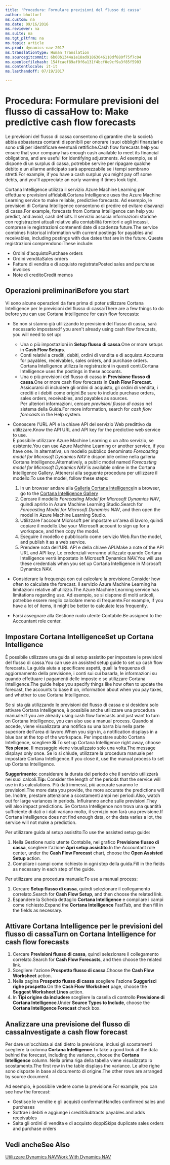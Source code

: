 ```yaml
---
title: 'Procedura: Formulare previsioni del flusso di cassa'
author: bholtorf
ms.custom: na
ms.date: 09/16/2016
ms.reviewer: na
ms.suite: na
ms.tgt_pltfrm: na
ms.topic: article
ms.prod: dynamics-nav-2017
ms.translationtype: Human Translation
ms.sourcegitcommit: 6b60b1344a1e18ad91863046110df880f75f7c04
ms.openlocfilehash: 154fcaef89af0f6a131f4bcf0e9cf9a3f85f5903
ms.contentlocale: it-it
ms.lasthandoff: 07/19/2017

---
```


# <a name="how-to-make-predictive-cash-flow-forecasts"></a><span data-ttu-id="9a779-102">Procedura: Formulare previsioni del flusso di cassa</span><span class="sxs-lookup"><span data-stu-id="9a779-102">How to: Make predictive cash flow forecasts</span></span>
<span data-ttu-id="9a779-103">Le previsioni del flusso di cassa consentono di garantire che la società abbia abbastanza contanti disponibili per onorare i suoi obblighi finanziari e sono utili per identificare eventuali rettifiche.</span><span class="sxs-lookup"><span data-stu-id="9a779-103">Cash flow forecasts help you ensure that your company has enough cash available to meet its financial obligations, and are useful for identifying adjustments.</span></span> <span data-ttu-id="9a779-104">Ad esempio, se si dispone di un surplus di cassa, potrebbe servire per ripagare qualche debito e un allarme anticipato sarà apprezzabile se i tempi sembrano stretti.</span><span class="sxs-lookup"><span data-stu-id="9a779-104">For example, if you have a cash surplus you might pay off some debts, and you'll appreciate an early warning if times look tight.</span></span> 

<span data-ttu-id="9a779-105">Cortana Intelligence utilizza il servizio Azure Machine Learning per effettuare previsioni affidabili.</span><span class="sxs-lookup"><span data-stu-id="9a779-105">Cortana Intelligence uses the Azure Machine Learning service to make reliable, predictive forecasts.</span></span> <span data-ttu-id="9a779-106">Ad esempio, le previsioni di Cortana Intelligence consentono di predire ed evitare disavanzi di cassa.</span><span class="sxs-lookup"><span data-stu-id="9a779-106">For example, forecasts from Cortana Intelligence can help you predict, and avoid, cash deficits.</span></span> <span data-ttu-id="9a779-107">Il servizio associa informazioni storiche con registrazioni attuali relative alla contabilità fornitori e agli incassi, comprese le registrazioni contenenti date di scadenza future.</span><span class="sxs-lookup"><span data-stu-id="9a779-107">The service combines historical information with current postings for payables and receivables, including postings with due dates that are in the future.</span></span> <span data-ttu-id="9a779-108">Queste registrazioni comprendono:</span><span class="sxs-lookup"><span data-stu-id="9a779-108">These include:</span></span>
* <span data-ttu-id="9a779-109">Ordini d'acquisto</span><span class="sxs-lookup"><span data-stu-id="9a779-109">Purchase orders</span></span>
* <span data-ttu-id="9a779-110">Ordini vendita</span><span class="sxs-lookup"><span data-stu-id="9a779-110">Sales orders</span></span>
* <span data-ttu-id="9a779-111">Fatture di vendita e di acquisto registrate</span><span class="sxs-lookup"><span data-stu-id="9a779-111">Posted sales and purchase invoices</span></span>
* <span data-ttu-id="9a779-112">Note di credito</span><span class="sxs-lookup"><span data-stu-id="9a779-112">Credit memos</span></span>

## <a name="before-you-start"></a><span data-ttu-id="9a779-113">Operazioni preliminari</span><span class="sxs-lookup"><span data-stu-id="9a779-113">Before you start</span></span>  
<span data-ttu-id="9a779-114">Vi sono alcune operazioni da fare prima di poter utilizzare Cortana Intelligence per le previsioni del flusso di cassa:</span><span class="sxs-lookup"><span data-stu-id="9a779-114">There are a few things to do before you can use Cortana Intelligence for cash flow forecasts:</span></span> 
* <span data-ttu-id="9a779-115">Se non si stanno già utilizzando le previsioni del flusso di cassa, sarà necessario impostare:</span><span class="sxs-lookup"><span data-stu-id="9a779-115">If you aren't already using cash flow forecasts, you will need to set up:</span></span>
    * <span data-ttu-id="9a779-116">Una o più impostazioni in **Setup flusso di cassa**.</span><span class="sxs-lookup"><span data-stu-id="9a779-116">One or more setups in **Cash Flow Setups**.</span></span> 
    * <span data-ttu-id="9a779-117">Conti relativi a crediti, debiti, ordini di vendita e di acquisto.</span><span class="sxs-lookup"><span data-stu-id="9a779-117">Accounts for payables, receivables, sales orders, and purchase orders.</span></span> <span data-ttu-id="9a779-118">Cortana Intelligence utilizza le registrazioni in questi conti.</span><span class="sxs-lookup"><span data-stu-id="9a779-118">Cortana Intelligence uses the postings in these accounts.</span></span>
    * <span data-ttu-id="9a779-119">Una o più previsioni del flusso di cassa in **Previsione flusso di cassa**.</span><span class="sxs-lookup"><span data-stu-id="9a779-119">One or more cash flow forecasts in **Cash Flow Forecast**.</span></span> <span data-ttu-id="9a779-120">Assicurarsi di includere gli ordini di acquisto, gli ordini di vendita, i crediti e i debiti come origini.</span><span class="sxs-lookup"><span data-stu-id="9a779-120">Be sure to include purchase orders, sales orders, receivables, and payables as sources.</span></span>  
    <span data-ttu-id="9a779-121">Per ulteriori informazioni, cercare _previsioni flusso di cassa_ nel sistema della Guida.</span><span class="sxs-lookup"><span data-stu-id="9a779-121">For more information, search for _cash flow forecasts_ in the Help system.</span></span> 
* <span data-ttu-id="9a779-122">Conoscere l'URL API e la chiave API del servizio Web predittivo da utilizzare.</span><span class="sxs-lookup"><span data-stu-id="9a779-122">Know the API URL and API key for the predictive web service to use.</span></span>  
    <span data-ttu-id="9a779-123">È possibile utilizzare Azure Machine Learning o un altro servizio, se esistente.</span><span class="sxs-lookup"><span data-stu-id="9a779-123">You can use Azure Machine Learning or another service, if you have one.</span></span> <span data-ttu-id="9a779-124">In alternativa, un modello pubblico denominato _Forecasting model for Microsoft Dynamics NAV_ è disponibile online nella galleria Cortana Intelligence.</span><span class="sxs-lookup"><span data-stu-id="9a779-124">Alternatively, a public model named _Forecasting model for Microsoft Dynamics NAV_ is available online in the Cortana Intelligence Gallery.</span></span> <span data-ttu-id="9a779-125">Attenersi alla seguente procedura per utilizzare il modello:</span><span class="sxs-lookup"><span data-stu-id="9a779-125">To use the model, follow these steps:</span></span>

    1. <span data-ttu-id="9a779-126">In un browser andare alla [Galleria Cortana Intelligence](https://go.microsoft.com/fwlink/?linkid=828352)</span><span class="sxs-lookup"><span data-stu-id="9a779-126">In a browser, go to the [Cortana Intelligence Gallery](https://go.microsoft.com/fwlink/?linkid=828352)</span></span>
    2. <span data-ttu-id="9a779-127">Cercare il modello _Forecasting Model for Microsoft Dynamics NAV_, quindi aprirlo in Azure Machine Learning Studio.</span><span class="sxs-lookup"><span data-stu-id="9a779-127">Search for _Forecasting Model for Microsoft Dynamics NAV_, and then open the model in Azure Machine Learning Studio.</span></span>
    3. <span data-ttu-id="9a779-128">Utilizzare l'account Microsoft per impostare un'area di lavoro, quindi copiare il modello.</span><span class="sxs-lookup"><span data-stu-id="9a779-128">Use your Microsoft account to sign up for a workspace, and then copy the model.</span></span>
    4. <span data-ttu-id="9a779-129">Eseguire il modello e pubblicarlo come servizio Web.</span><span class="sxs-lookup"><span data-stu-id="9a779-129">Run the model, and publish it as a web service.</span></span>
    5. <span data-ttu-id="9a779-130">Prendere nota dell'URL API e della chiave API.</span><span class="sxs-lookup"><span data-stu-id="9a779-130">Make a note of the API URL and API key.</span></span> <span data-ttu-id="9a779-131">Le credenziali verranno utilizzate quando Cortana Intelligence verrà impostato in Microsoft Dynamics NAV.</span><span class="sxs-lookup"><span data-stu-id="9a779-131">You will use these credentials when you set up Cortana Intelligence in Microsoft Dynamics NAV.</span></span>  

* <span data-ttu-id="9a779-132">Considerare la frequenza con cui calcolare la previsione.</span><span class="sxs-lookup"><span data-stu-id="9a779-132">Consider how often to calculate the forecast.</span></span> <span data-ttu-id="9a779-133">Il servizio Azure Machine Learning ha limitazioni relative all'utilizzo.</span><span class="sxs-lookup"><span data-stu-id="9a779-133">The Azure Machine Learning service has limitations regarding use.</span></span> <span data-ttu-id="9a779-134">Ad esempio, se si dispone di molti articoli, potrebbe essere meglio calcolare meno di frequente.</span><span class="sxs-lookup"><span data-stu-id="9a779-134">For example, if you have a lot of items, it might be better to calculate less frequently.</span></span> 
* <span data-ttu-id="9a779-135">Farsi assegnare alla Gestione ruolo utente Contabile.</span><span class="sxs-lookup"><span data-stu-id="9a779-135">Be assigned to the Accountant role center.</span></span> 

## <a name="set-up-cortana-intelligence"></a><span data-ttu-id="9a779-136">Impostare Cortana Intelligence</span><span class="sxs-lookup"><span data-stu-id="9a779-136">Set up Cortana Intelligence</span></span>
<span data-ttu-id="9a779-137">È possibile utilizzare una guida al setup assistito per impostare le previsioni del flusso di cassa.</span><span class="sxs-lookup"><span data-stu-id="9a779-137">You can use an assisted setup guide to set up cash flow forecasts.</span></span> <span data-ttu-id="9a779-138">La guida aiuta a specificare aspetti, quali la frequenza di aggiornamento della previsione, i conti sui cui basarla, le informazioni su quando effettuare i pagamenti delle imposte e se utilizzare Cortana Intelligence.</span><span class="sxs-lookup"><span data-stu-id="9a779-138">The guide helps you specify things like how often to update the forecast, the accounts to base it on, information about when you pay taxes, and whether to use Cortana Intelligence.</span></span>  

<span data-ttu-id="9a779-139">Se si sta già utilizzando le previsioni del flusso di cassa e si desidera solo attivare Cortana Intelligence, è possibile anche utilizzare una procedura manuale.</span><span class="sxs-lookup"><span data-stu-id="9a779-139">If you are already using cash flow forecasts and just want to turn on Cortana Intelligence, you can also use a manual process.</span></span> <span data-ttu-id="9a779-140">Quando si accede, viene visualizzata una notifica su una barra blu nella parte superiore dell'area di lavoro.</span><span class="sxs-lookup"><span data-stu-id="9a779-140">When you sign in, a notification displays in a blue bar at the top of the workspace.</span></span> <span data-ttu-id="9a779-141">Per impostare subito Cortana Intelligence, scegliere **Sì**.</span><span class="sxs-lookup"><span data-stu-id="9a779-141">To set up Cortana Intelligence right away, choose **Yes please**.</span></span> <span data-ttu-id="9a779-142">Il messaggio viene visualizzato solo una volta.</span><span class="sxs-lookup"><span data-stu-id="9a779-142">The message displays only once.</span></span> <span data-ttu-id="9a779-143">Se lo si chiude, utilizzare la procedura manuale per impostare Cortana Intelligence.</span><span class="sxs-lookup"><span data-stu-id="9a779-143">If you close it, use the manual process to set up Cortana Intelligence.</span></span>  

<span data-ttu-id="9a779-144">**Suggerimento:** considerare la durata del periodo che il servizio utilizzerà nei suoi calcoli.</span><span class="sxs-lookup"><span data-stu-id="9a779-144">**Tip:** Consider the length of the periods that the service will use in its calculations.</span></span> <span data-ttu-id="9a779-145">Più dati immessi, più accurate saranno le previsioni.</span><span class="sxs-lookup"><span data-stu-id="9a779-145">The more data you provide, the more accurate the predictions will be.</span></span> <span data-ttu-id="9a779-146">Inoltre, prestare attenzione a scostamenti ampi nei periodi.</span><span class="sxs-lookup"><span data-stu-id="9a779-146">Also, watch out for large variances in periods.</span></span> <span data-ttu-id="9a779-147">Influiranno anche sulle previsioni.</span><span class="sxs-lookup"><span data-stu-id="9a779-147">They will also impact predictions.</span></span> <span data-ttu-id="9a779-148">Se Cortana Intelligence non trova una quantità sufficiente di dati o i dati variano molto, il servizio non farà una previsione.</span><span class="sxs-lookup"><span data-stu-id="9a779-148">If Cortana Intelligence does not find enough data, or the data varies a lot, the service will not make a prediction.</span></span> 

<span data-ttu-id="9a779-149">Per utilizzare guida al setup assistito:</span><span class="sxs-lookup"><span data-stu-id="9a779-149">To use the assisted setup guide:</span></span>
1. <span data-ttu-id="9a779-150">Nella Gestione ruolo utente Contabile, nel grafico **Previsione flusso di cassa**, scegliere l'azione **Apri setup assistito**.</span><span class="sxs-lookup"><span data-stu-id="9a779-150">In the Accountant role center, under the **Cash Flow Forecast** chart, choose the **Open Assisted Setup** action.</span></span>
2. <span data-ttu-id="9a779-151">Compilare i campi come richiesto in ogni step della guida.</span><span class="sxs-lookup"><span data-stu-id="9a779-151">Fill in the fields as necessary in each step of the guide.</span></span>

<span data-ttu-id="9a779-152">Per utilizzare una procedura manuale:</span><span class="sxs-lookup"><span data-stu-id="9a779-152">To use a manual process:</span></span>
1. <span data-ttu-id="9a779-153">Cercare **Setup flusso di cassa**, quindi selezionare il collegamento correlato.</span><span class="sxs-lookup"><span data-stu-id="9a779-153">Search for **Cash Flow Setup**, and then choose the related link.</span></span>
2. <span data-ttu-id="9a779-154">Espandere la Scheda dettaglio **Cortana Intelligence** e compilare i campi come richiesto.</span><span class="sxs-lookup"><span data-stu-id="9a779-154">Expand the **Cortana Intelligence** FastTab, and then fill in the fields as necessary.</span></span>

## <a name="turn-on-cortana-intelligence-for-cash-flow-forecasts"></a><span data-ttu-id="9a779-155">Attivare Cortana Intelligence per le previsioni del flusso di cassa</span><span class="sxs-lookup"><span data-stu-id="9a779-155">Turn on Cortana Intelligence for cash flow forecasts</span></span>
1. <span data-ttu-id="9a779-156">Cercare **Previsioni flusso di cassa**, quindi selezionare il collegamento correlato.</span><span class="sxs-lookup"><span data-stu-id="9a779-156">Search for **Cash Flow Forecasts**, and then choose the related link.</span></span>
2. <span data-ttu-id="9a779-157">Scegliere l'azione **Prospetto flusso di cassa**.</span><span class="sxs-lookup"><span data-stu-id="9a779-157">Choose the **Cash Flow Worksheet** action.</span></span>
3. <span data-ttu-id="9a779-158">Nella pagina **Prospetto flusso di cassa** scegliere l'azione **Suggerisci righe prospetto**.</span><span class="sxs-lookup"><span data-stu-id="9a779-158">On the **Cash Flow Worksheet** page, choose the **Suggest Worksheet Lines** action.</span></span>  
4. <span data-ttu-id="9a779-159">In **Tipi origine da includere** scegliere la casella di controllo **Previsione di Cortana Intelligence**.</span><span class="sxs-lookup"><span data-stu-id="9a779-159">Under **Source Types to Include**, choose the **Cortana Intelligence Forecast** check box.</span></span>

## <a name="investigate-a-cash-flow-forecast"></a><span data-ttu-id="9a779-160">Analizzare una previsione del flusso di cassa</span><span class="sxs-lookup"><span data-stu-id="9a779-160">Investigate a cash flow forecast</span></span>
<span data-ttu-id="9a779-161">Per dare un'occhiata ai dati dietro la previsione, inclusi gli scostamenti scegliere la colonna **Cortana Intelligence**.</span><span class="sxs-lookup"><span data-stu-id="9a779-161">To take a good look at the data behind the forecast, including the variance, choose the **Cortana Intelligence** column.</span></span> <span data-ttu-id="9a779-162">Nella prima riga della tabella viene visualizzato lo scostamento.</span><span class="sxs-lookup"><span data-stu-id="9a779-162">The first row in the table displays the variance.</span></span> <span data-ttu-id="9a779-163">Le altre righe sono disposte in base al documento di origine.</span><span class="sxs-lookup"><span data-stu-id="9a779-163">The other rows are arranged by source document.</span></span>  

<span data-ttu-id="9a779-164">Ad esempio, è possibile vedere come la previsione:</span><span class="sxs-lookup"><span data-stu-id="9a779-164">For example, you can see how the forecast:</span></span>    
* <span data-ttu-id="9a779-165">Gestisce le vendite e gli acquisti confermati</span><span class="sxs-lookup"><span data-stu-id="9a779-165">Handles confirmed sales and purchases</span></span> 
* <span data-ttu-id="9a779-166">Sottrae i debiti e aggiunge i crediti</span><span class="sxs-lookup"><span data-stu-id="9a779-166">Subtracts payables and adds receivables</span></span>
* <span data-ttu-id="9a779-167">Salta gli ordini di vendita e di acquisto doppi</span><span class="sxs-lookup"><span data-stu-id="9a779-167">Skips duplicate sales orders and purchase orders</span></span>

## <a name="see-also"></a><span data-ttu-id="9a779-168">Vedi anche</span><span class="sxs-lookup"><span data-stu-id="9a779-168">See Also</span></span>  
[<span data-ttu-id="9a779-169">Utilizzare Dynamics NAV</span><span class="sxs-lookup"><span data-stu-id="9a779-169">Work With Dynamics NAV</span></span>](ui-work-product.md)

